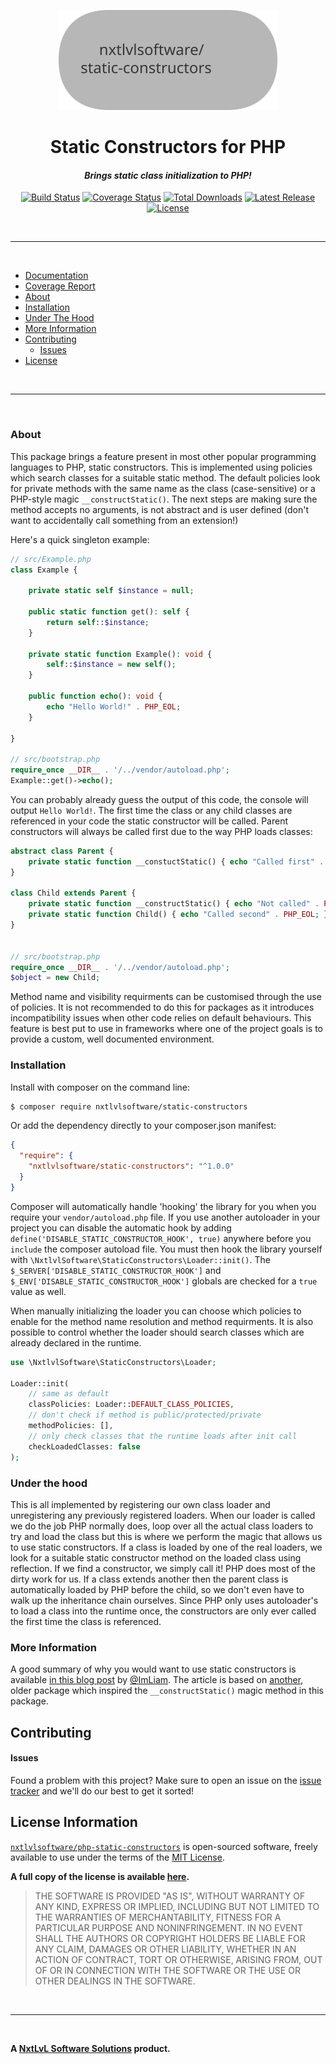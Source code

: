 <p align="center">
  <a href="https://nxtlvlsoftware.github.io/php-static-constructors/"><picture>
    <source media="(prefers-color-scheme: dark)" srcset="https://raw.githubusercontent.com/NxtLvLSoftware/php-static-constructors/staging/.github/banner-dark.svg">
    <source media="(prefers-color-scheme: light)" srcset="https://raw.githubusercontent.com/NxtLvLSoftware/php-static-constructors/staging/.github/banner-light.svg">
    <img alt="Project Banner (nxtlvlsoftware/static-constructors)" src="https://raw.githubusercontent.com/NxtLvLSoftware/php-static-constructors/staging/.github/banner-light.svg" width="350" height="160" style="max-width: 100%;">
  </picture></a>
</p>

<h1 align="center">
  Static Constructors for PHP
</h1>

<h4 align="center" style="font-style: italic;">
  Brings static class initialization to PHP!
</h4>

<p align="center">
    <a href="https://github.com/NxtLvlSoftware/php-static-constructors/actions"><img src="https://img.shields.io/github/actions/workflow/status/NxtLvlSoftware/php-static-constructors/ci.yml?branch=dev" alt="Build Status"></a>
    <a href="https://nxtlvlsoftware.github.io/php-static-constructors/coverage/"><img src="https://nxtlvlsoftware.github.io/php-static-constructors/coverage/badge.svg" alt="Coverage Status"></a>
    <a href="https://packagist.org/packages/nxtlvlsoftware/static-constructors"><img src="https://img.shields.io/packagist/dt/NxtLvlSoftware/static-constructors.svg" alt="Total Downloads"></a>
    <a href="https://github.com/NxtLvlSoftware/php-static-constructors/releases"><img src="https://img.shields.io/packagist/v/NxtLvlSoftware/static-constructors.svg" alt="Latest Release"></a>
    <a href="https://github.com/NxtLvlSoftware/php-static-constructors/blob/dev/LICENSE"><img src="https://img.shields.io/packagist/l/NxtLvlSoftware/static-constructors.svg" alt="License"></a>
</p>

<br>
<hr>
<br>

* [Documentation](https://nxtlvlsoftware.github.io/php-static-constructors/docs/)
* [Coverage Report](https://nxtlvlsoftware.github.io/php-static-constructors/coverage/)
* [About](#about)
* [Installation](#installation)
* [Under The Hood](#under-the-hood)
* [More Information](#more-information)
* [Contributing](#contributing)
  * [Issues](#issues)
* [License](#license-information)

<br>
<hr>
<br>

### About

This package brings a feature present in most other popular programming languages
to PHP, static constructors. This is implemented using policies which search
classes for a suitable static method. The default policies look for private methods
with the same name as the class (case-sensitive) or a PHP-style magic `__constructStatic()`.
The next steps are making sure the method accepts no arguments, is not abstract and is
user defined (don't want to accidentally call something from an extension!)

Here's a quick singleton example:
```php
// src/Example.php
class Example {

    private static self $instance = null;
    
    public static function get(): self {
        return self::$instance;
    }

    private static function Example(): void {
        self::$instance = new self();
    }

    public function echo(): void {
        echo "Hello World!" . PHP_EOL;
    }

}

// src/bootstrap.php
require_once __DIR__ . '/../vendor/autoload.php';
Example::get()->echo();
```

You can probably already guess the output of this code, the console will output
`Hello World!`. The first time the class or any child classes are referenced in
your code the static constructor will be called. Parent constructors will always
be called first due to the way PHP loads classes:
```php
abstract class Parent {
    private static function __constuctStatic() { echo "Called first" . PHP_EOL; }
}

class Child extends Parent {
    private static function __constructStatic() { echo "Not called" . PHP_EOL; }
    private static function Child() { echo "Called second" . PHP_EOL; }
}


// src/bootstrap.php
require_once __DIR__ . '/../vendor/autoload.php';
$object = new Child;
```

Method name and visibility requirments can be customised through the use of policies.
It is not recommended to do this for packages as it introduces incompatibility issues
when other code relies on default behaviours. This feature is best put to use in
frameworks where one of the project goals is to provide a custom, well documented
environment.

### Installation

Install with composer on the command line:

```bash
$ composer require nxtlvlsoftware/static-constructors
```

Or add the dependency directly to your composer.json manifest:

```json
{
  "require": {
    "nxtlvlsoftware/static-constructors": "^1.0.0"
  }
}
```

Composer will automatically handle 'hooking' the library for you when you require
your `vendor/autoload.php` file. If you use another autoloader in your project you
can disable the automatic hook by adding `define('DISABLE_STATIC_CONSTRUCTOR_HOOK', true)`
anywhere before you `include` the composer autoload file. You must then hook the
library yourself with `\NxtlvlSoftware\StaticConstructors\Loader::init()`. The
`$_SERVER['DISABLE_STATIC_CONSTRUCTOR_HOOK']` and `$_ENV['DISABLE_STATIC_CONSTRUCTOR_HOOK']`
globals are checked for a `true` value as well.

When manually initializing the loader
you can choose which policies to enable for the method name resolution and method
requirments. It is also possible to control whether the loader should search classes
which are already declared in the runtime.
```php
use \NxtlvlSoftware\StaticConstructors\Loader;

Loader::init(
    // same as default
    classPolicies: Loader::DEFAULT_CLASS_POLICIES,
    // don't check if method is public/protected/private
    methodPolicies: [],
    // only check classes that the runtime loads after init call
    checkLoadedClasses: false
);
```

### Under the hood

This is all implemented by registering our own class loader and unregistering any
previously registered loaders. When our loader is called we do the job PHP normally
does, loop over all the actual class loaders to try and load the class but this is where
we perform the magic that allows us to use static constructors. If a class is loaded by
one of the real loaders, we look for a suitable static constructor method on the loaded
class using reflection. If we find a constructor, we simply call it! PHP does most of the
dirty work for us. If a class extends another then the parent class is automatically
loaded by PHP before the child, so we don't even have to walk up the inheritance chain
ourselves. Since PHP only uses autoloader's to load a class into the runtime once, the
constructors are only ever called the first time the class is referenced.

### More Information
A good summary of why you would want to use static constructors is available [in this blog post](https://liamhammett.com/static-constructors-in-php-y0zPVbQl)
by [@ImLiam](https://github.com/ImLiam). The article is based on [another](https://github.com/vladimmi/construct-static),
older package which inspired the `__constructStatic()` magic method in this package.

## Contributing

#### Issues

Found a problem with this project? Make sure to open an issue on the [issue tracker](https://github.com/NxtLvLSoftware/php-static-constructors/issues)
and we'll do our best to get it sorted!

## License Information

[`nxtlvlsoftware/php-static-constructors`](https://github.com/NxtLvlSoftware/php-static-constructors)
is open-sourced software, freely available to use under the terms of the [MIT License](https://www.techtarget.com/whatis/definition/MIT-License-X11-license-or-MIT-X-license).

__A full copy of the license is available [here](https://github.com/NxtLvLSoftware/php-static-constructors/blob/dev/LICENSE).__

> THE SOFTWARE IS PROVIDED "AS IS", WITHOUT WARRANTY OF ANY KIND, EXPRESS OR
> IMPLIED, INCLUDING BUT NOT LIMITED TO THE WARRANTIES OF MERCHANTABILITY,
> FITNESS FOR A PARTICULAR PURPOSE AND NONINFRINGEMENT. IN NO EVENT SHALL THE
> AUTHORS OR COPYRIGHT HOLDERS BE LIABLE FOR ANY CLAIM, DAMAGES OR OTHER
> LIABILITY, WHETHER IN AN ACTION OF CONTRACT, TORT OR OTHERWISE, ARISING FROM,
> OUT OF OR IN CONNECTION WITH THE SOFTWARE OR THE USE OR OTHER DEALINGS IN THE
> SOFTWARE.

<br>
<hr>
<br>

__A [NxtLvL Software Solutions](https://github.com/NxtLvLSoftware) product.__
